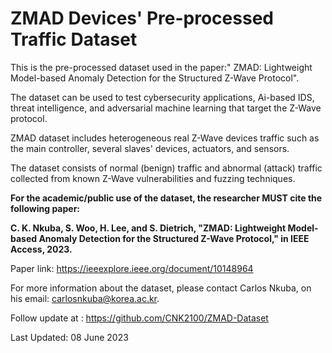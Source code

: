 # ZMAD Devices' Pre-processed Traffic Dataset

This is the pre-processed dataset used in the paper:" ZMAD: Lightweight Model-based Anomaly Detection for the Structured Z-Wave Protocol".

The dataset can be used to test cybersecurity applications, Ai-based IDS, threat intelligence, and adversarial machine learning that target the Z-Wave protocol.

ZMAD dataset includes heterogeneous real Z-Wave devices traffic such as the main controller, several slaves' devices, actuators, and sensors.

The dataset consists of normal (benign) traffic and abnormal (attack) traffic collected from known Z-Wave vulnerabilities and fuzzing techniques.

**For the academic/public use of the dataset, the researcher MUST cite the following paper:**

**C. K. Nkuba, S. Woo, H. Lee, and S. Dietrich, "ZMAD: Lightweight Model-based Anomaly Detection for the Structured Z-Wave Protocol," in IEEE Access, 2023.**

Paper link: https://ieeexplore.ieee.org/document/10148964

For more information about the dataset, please contact Carlos Nkuba, on his email: carlosnkuba@korea.ac.kr.

Follow update at : https://github.com/CNK2100/ZMAD-Dataset

Last Updated: 08 June 2023
